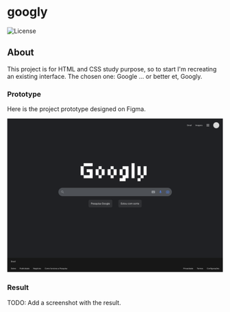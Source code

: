 # googly

![License](https://img.shields.io/github/license/isabelle-vc/googly?logo=apache&color=lightseagreen)

## About

This project is for HTML and CSS study purpose, so to start I'm recreating an existing interface.
The chosen one: Google ... or better et, Googly.

### Prototype

Here is the project prototype designed on Figma.

![prototype](.docs/figma-prototype.png)

### Result

TODO: Add a screenshot with the result.
